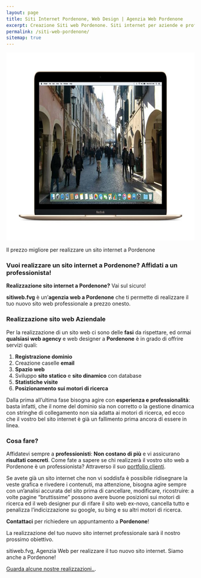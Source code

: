 ```yaml
---
layout: page
title: Siti Internet Pordenone, Web Design | Agenzia Web Pordenone
excerpt: Creazione Siti web Pordenone. Siti internet per aziende e professionisti, posizionamento motori di ricerca. Ottimi prezzi, visita gratuita, supporto continuo.
permalink: /siti-web-pordenone/
sitemap: true
---
```

<img src="/img/siti-web-pordenone.jpg" alt="Siti Web Pordenone - Agenzia Web Pordenone" title="Siti Web Pordenone - Agenzia Web Pordenone" width="800px" height="503px">

<p>Il prezzo migliore per realizzare un sito internet a Pordenone</p>

<h3 id="vuoi-realizzare-un-sito-internet-a-Pordenone-affidati-a-un-professionista">Vuoi realizzare un sito internet a Pordenone? Affidati a un professionista!</h3>

<p><strong>Realizzazione sito internet a Pordenone?</strong> Vai sul sicuro!</p>

<p><strong>sitiweb.fvg</strong> è un’<strong>agenzia web a Pordenone</strong> che ti permette di realizzare il tuo nuovo sito web professionale a prezzo onesto.</p>

<h3 id="realizzazione-sito-web-aziendale">Realizzazione sito web Aziendale</h3>

<p>Per la realizzazione di un sito web ci sono delle <strong>fasi</strong> da rispettare, ed ormai <strong>qualsiasi web agency</strong> e web designer a <strong>Pordenone</strong> è in grado di offrire servizi quali:</p>

<ol>
  <li><strong>Registrazione dominio</strong></li>
  <li>Creazione caselle <strong>email</strong></li>
  <li><strong>Spazio web</strong></li>
  <li>Sviluppo <strong>sito statico</strong> e <strong>sito dinamico</strong> con database</li>
  <li><strong>Statistiche visite</strong></li>
  <li><strong>Posizionamento sui motori di ricerca</strong></li>
</ol>

<p>Dalla prima all’ultima fase bisogna agire con <strong>esperienza e professionalità</strong>: basta infatti, che il nome del dominio sia non corretto o la gestione dinamica con stringhe di collegamento non sia adatta ai motori di ricerca, ed ecco che il vostro bel sito internet è già un fallimento prima ancora di essere in linea.</p>

<h3 id="cosa-fare">Cosa fare?</h3>

<p>Affidatevi sempre a <strong>professionisti</strong>: <strong>Non costano di più</strong> e vi assicurano <strong>risultati concreti</strong>.
Come fate a sapere se chi realizzerà il vostro sito web a Pordenone è un professionista? Attraverso il suo <a href="/gallery/" title="vai al portfolio di siti web realizzati da sitiweb.fvg Web Agency Udine">portfolio clienti</a>.</p>

<p>Se avete già un sito internet che non vi soddisfa è possibile ridisegnare la veste grafica e rivedere i contenuti, ma attenzione, bisogna agire sempre con un’analisi accurata del sito prima di cancellare, modificare, ricostruire: a volte pagine “bruttissime” possono avere buone posizioni sui motori di ricerca ed il web designer pur di rifare il sito web ex-novo, cancella tutto e penalizza l’indicizzazione su google, su bing e su altri motori di ricerca.</p>

<p><strong>Contattaci</strong> per richiedere un appuntamento a <strong>Pordenone</strong>!</p>

<p>La realizzazione del tuo nuovo sito internet professionale sarà il nostro prossimo obiettivo.</p>

<p>sitiweb.fvg, Agenzia Web per realizzare il tuo nuovo sito internet. Siamo anche a Pordenone!</p>

<p><a href="/gallery/" title="vai al portfolio di siti web realizzati da sitiweb.fvg Web Agency Udine">Guarda alcune nostre realizzazioni..</a>.</p>
